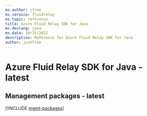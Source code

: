 ```yaml
---
ms.author: jfree
ms.service: fluidrelay
ms.topic: reference
title: Azure Fluid Relay SDK for Java
ms.devlang: java
ms.data: 10/15/2022
description: Reference for Azure Fluid Relay SDK for Java
author: joshfree
---
```

# Azure Fluid Relay SDK for Java - latest

## Management packages - latest
[!INCLUDE [mgmt-packages](fluid-relay-mgmt-index.md)]